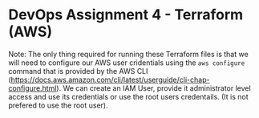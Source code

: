 # DevOps Assignment 4 - Terraform (AWS)

Note: The only thing required for running these Terraform files is that we will
need to configure our AWS user cridentials using the `aws configure` command that is provided
by the AWS CLI (https://docs.aws.amazon.com/cli/latest/userguide/cli-chap-configure.html). We
can create an IAM User, provide it administrator level access and use its credentials or use the 
root users credentails. (It is not prefered to use the root user).